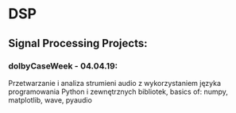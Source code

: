 # DSP

## Signal Processing Projects:

### dolbyCaseWeek - 04.04.19:
Przetwarzanie i analiza strumieni audio z wykorzystaniem języka programowania Python i zewnętrznych bibliotek,
basics of: numpy, matplotlib, wave, pyaudio
